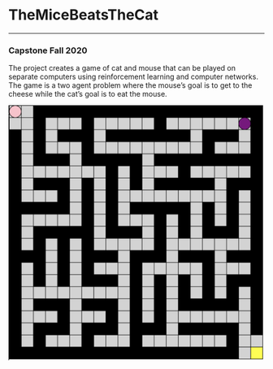 # TheMiceBeatsTheCat
--- 
### Capstone Fall 2020 

The project creates a game of cat and mouse that can be played on separate computers using reinforcement learning and computer networks. 
The game is a two agent problem where the mouse’s goal is to get to the cheese while the cat’s goal is to eat the mouse.

![](https://github.com/LeKinchi/TheMiceBeatsTheCat/blob/main/CatAndMouse/Cat_And_Mouse.png)

